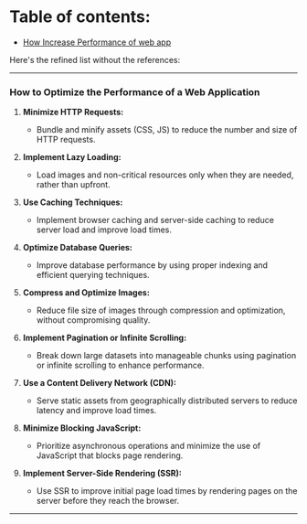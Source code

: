 # Table of contents:
   - [How Increase Performance of web app](#performance)


Here's the refined list without the references:

---

### **How to Optimize the Performance of a Web Application** <a id='performance' />

1. **Minimize HTTP Requests:**
   - Bundle and minify assets (CSS, JS) to reduce the number and size of HTTP requests.

2. **Implement Lazy Loading:**
   - Load images and non-critical resources only when they are needed, rather than upfront.

3. **Use Caching Techniques:**
   - Implement browser caching and server-side caching to reduce server load and improve load times.

4. **Optimize Database Queries:**
   - Improve database performance by using proper indexing and efficient querying techniques.

5. **Compress and Optimize Images:**
   - Reduce file size of images through compression and optimization, without compromising quality.

6. **Implement Pagination or Infinite Scrolling:**
   - Break down large datasets into manageable chunks using pagination or infinite scrolling to enhance performance.

7. **Use a Content Delivery Network (CDN):**
   - Serve static assets from geographically distributed servers to reduce latency and improve load times.

8. **Minimize Blocking JavaScript:**
   - Prioritize asynchronous operations and minimize the use of JavaScript that blocks page rendering.

9. **Implement Server-Side Rendering (SSR):**
   - Use SSR to improve initial page load times by rendering pages on the server before they reach the browser.

---

